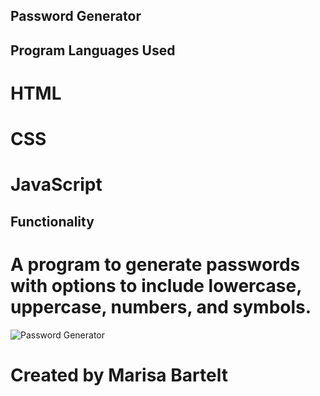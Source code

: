 ## Password Generator 

## Program Languages Used 
# HTML
# CSS
# JavaScript

## Functionality
# A program to generate passwords with options to include lowercase, uppercase, numbers, and symbols. 

![Password Generator](https://user-images.githubusercontent.com/81273956/122343995-eea03a00-cf0b-11eb-8e28-ce43470934af.png)

# Created by Marisa Bartelt
